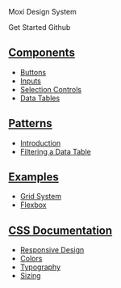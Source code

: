<div class="mds front">
  <div class="flex flex-col items-center justify-center px-16">
    <p role="heading" aria-level="1" class="text-h1 text-center">Moxi Design System</p>
    <div class="grid sm:grid-cols-2 gap-12">
      <mc-button href="/mds/getting-started.html" icon-left="ph-arrow-right">Get Started</mc-button>
      <mc-button href="https://github.com/moxiworks/mds" btn-type="ghost" icon-left="ph-github-logo">Github</mc-button>
    </div>
    <div class="grid md:grid-cols-2 mt-64 gap-24 sm:gap-48">
      <div class="bg-white px-40 py-32 shadow-1 rounded-lg">
        <h2 class="inline-flex items-center my-0 mb-16">
          <div class="flex items-center justify-center w-32 h-32 rounded-full mr-12 text-2 bg-primary text-white">
            <i role="presentation" class="ph-cube-fill"></i>
          </div>
          <a href="/mds/components/inputs.html" class="text-primary">
            Components
          </a>
        </h2>
        <ul class="pl-0">
          <li><a href="/mds/components/buttons.html">Buttons</a></li>
          <li><a href="/mds/components/inputs.html">Inputs</a></li>
          <li><a href="/mds/components/selection-controls.html">Selection Controls</a></li>
          <li><a href="/mds/components/tables.html">Data Tables</a></li>
        </ul>
      </div>
      <div class="bg-white px-40 py-32 shadow-1 rounded-lg">
        <h2 class="inline-flex items-center my-0 mb-16">
          <div class="flex items-center justify-center w-32 h-32 rounded-full mr-12 text-2 bg-primary text-white">
            <i role="presentation" class="ph-magic-wand-fill"></i>
          </div>
          <a href="/mds/patterns/introduction.html" class="text-primary">
            Patterns
          </a>
        </h2>
        <ul class="pl-0">
          <li><a href="/mds/patterns/introduction.html">Introduction</a></li>
          <li><a href="/mds/patterns/filters.html">Filtering a Data Table</a></li>
        </ul>
      </div>
      <div class="bg-white px-40 py-32 shadow-1 rounded-lg">
        <h2 class="inline-flex items-center my-0 mb-16">
          <div class="flex items-center justify-center w-32 h-32 rounded-full mr-12 text-2 bg-primary text-white">
            <i role="presentation" class="ph-layout-fill"></i>
          </div>
          <a href="/mds/examples/grid.html" class="text-primary">
            Examples
          </a>
        </h2>
        <ul class="pl-0">
          <li><a href="/mds/examples/grid.html">Grid System</a></li>
          <li><a href="/mds/examples/flex.html">Flexbox</a></li>
        </ul>
      </div>
      <div class="bg-white px-40 py-32 shadow-1 rounded-lg">
        <h2 class="inline-flex items-center my-0 mb-16">
          <div class="flex items-center justify-center w-32 h-32 rounded-full mr-12 text-2 bg-primary text-white">
            <i role="presentation" class="ph-palette-fill"></i>
          </div>
          <a href="/mds/css-documentation/" class="text-primary leading-none">
            CSS Documentation
          </a>
        </h2>
        <ul class="pl-0">
          <li><a href="/mds/css-documentation/layout/responsive-design.html">Responsive Design</a></li>
          <li><a href="/mds/css-documentation/colors.html">Colors</a></li>
          <li><a href="/mds/css-documentation/typography.html">Typography</a></li>
          <li><a href="/mds/css-documentation/sizing/width.html">Sizing</a></li>
        </ul>
      </div>
    </div>
  </div>
</div>

